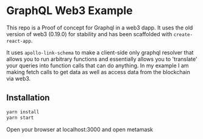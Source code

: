 # GraphQL Web3 Example

This repo is a Proof of concept for Graphql in a web3 dapp. It uses the old version of web3 (0.19.0) for stability and has been scaffolded with `create-react-app`.

It uses `apollo-link-schema` to make a client-side only graphql resolver that allows you to run arbitrary functions and essentially allows you to 'translate' your queries into function calls that can do anything. In my example I am making fetch calls to get data as well as access data from the blockchain via web3.

## Installation

```bash
yarn install
yarn start
```

Open your browser at localhost:3000 and open metamask
